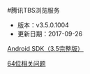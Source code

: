 #腾讯TBS浏览服务
- 版本：v3.5.0.1004
- 更新日期：2017-09-26

[Android SDK（3.5完整版）](https://x5.tencent.com/tbs/sdk.html)

[64位相关问题](https://x5.tencent.com/tbs/technical.html#/detail/sdk/1/34cf1488-7dc2-41ca-a77f-0014112bcab7)